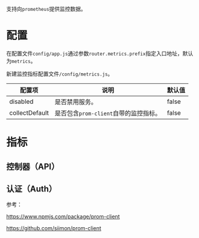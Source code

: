 支持向`prometheus`提供监控数据。

# 配置

在配置文件`config/app.js`通过参数`router.metrics.prefix`指定入口地址，默认为`metrics`。

新建监控指标配置文件`/config/metrics.js`。

| 配置项         | 说明                                  | 默认值 |
| -------------- | ------------------------------------- | ------ |
| disabled       | 是否禁用服务。                        | false  |
| collectDefault | 是否包含`prom-client`自带的监控指标。 | false  |

# 指标

## 控制器（API）

## 认证（Auth）

参考：

https://www.npmjs.com/package/prom-client

https://github.com/siimon/prom-client
